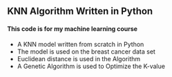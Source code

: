 ## KNN Algorithm Written in Python
#### This code is for my machine learning course
- A KNN model written from scratch in Python
- The model is used on the breast cancer data set
- Euclidean distance is used in the Algorithm
- A Genetic Algorithm is used to Optimize the  K-value
